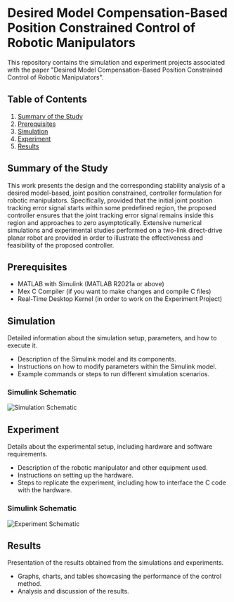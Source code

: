 # Desired Model Compensation-Based Position Constrained Control of Robotic Manipulators

This repository contains the simulation and experiment projects associated with the paper "Desired Model Compensation-Based Position Constrained Control of Robotic Manipulators".

## Table of Contents

1. [Summary of the Study](#summary-of-the-study)
2. [Prerequisites](#prerequisites)
3. [Simulation](#simulation)
4. [Experiment](#experiment)
5. [Results](#results)

## Summary of the Study

This work presents the design and the corresponding stability analysis of a desired model-based, joint position constrained, controller formulation for robotic manipulators. Specifically, provided that the initial joint position tracking error signal starts within some predefined region, the proposed controller ensures that the joint tracking error signal remains inside this region and approaches to zero asymptotically. Extensive numerical simulations and experimental studies performed on a two-link direct-drive planar robot are provided in order to illustrate the effectiveness and feasibility of the proposed controller.

## Prerequisites

- MATLAB with Simulink (MATLAB R2021a or above)
- Mex C Compiler (if you want to make changes and compile C files)
- Real-Time Desktop Kernel (in order to work on the Experiment Project)

## Simulation

Detailed information about the simulation setup, parameters, and how to execute it.

- Description of the Simulink model and its components.
- Instructions on how to modify parameters within the Simulink model.
- Example commands or steps to run different simulation scenarios.

### Simulink Schematic

![Simulation Schematic](path/to/simulation_schematic.png)

## Experiment

Details about the experimental setup, including hardware and software requirements.

- Description of the robotic manipulator and other equipment used.
- Instructions on setting up the hardware.
- Steps to replicate the experiment, including how to interface the C code with the hardware.

### Simulink Schematic

![Experiment Schematic](path/to/experiment_schematic.png)

## Results

Presentation of the results obtained from the simulations and experiments.

- Graphs, charts, and tables showcasing the performance of the control method.
- Analysis and discussion of the results.